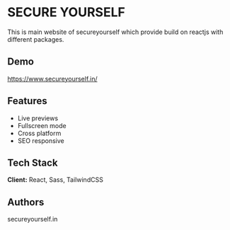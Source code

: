 
# SECURE YOURSELF

This is main website of secureyourself which provide build on reactjs with different packages.


## Demo
https://www.secureyourself.in/





## Features

- Live previews
- Fullscreen mode
- Cross platform
- SEO responsive



## Tech Stack

**Client:** React, Sass, TailwindCSS

## Authors

secureyourself.in
